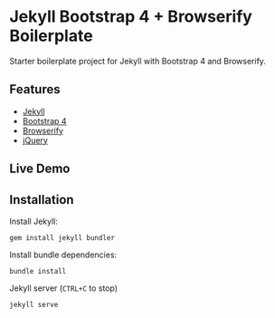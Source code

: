 # Jekyll Bootstrap 4 + Browserify Boilerplate

Starter boilerplate project for Jekyll with Bootstrap 4 and Browserify.

## Features

- [Jekyll](https://jekyllrb.com/)
- [Bootstrap 4](http://v4-alpha.getbootstrap.com/)
- [Browserify](http://browserify.org/)
- [jQuery](https://jquery.com/)

## Live Demo


## Installation
Install Jekyll:

```
gem install jekyll bundler
```

Install bundle dependencies:

```
bundle install
```

Jekyll server (`CTRL+C` to stop)

```
jekyll serve
```

